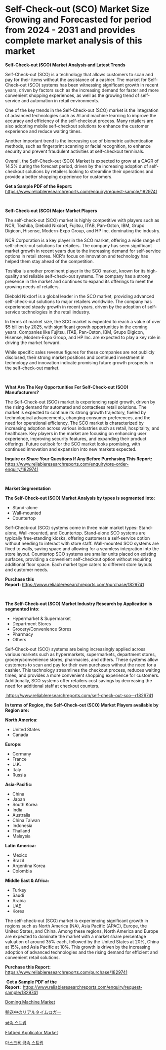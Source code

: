 <p><h1>Self-Check-out (SCO) Market Size Growing and Forecasted for period from 2024 - 2031 and provides complete market analysis of this market</h1></p><p><strong>Self-Check-out (SCO) Market Analysis and Latest Trends</strong></p>
<p><p>Self-Check-out (SCO) is a technology that allows customers to scan and pay for their items without the assistance of a cashier. The market for Self-Check-out (SCO) systems has been witnessing significant growth in recent years, driven by factors such as the increasing demand for faster and more convenient shopping experiences, as well as the growing trend of self-service and automation in retail environments.</p><p>One of the key trends in the Self-Check-out (SCO) market is the integration of advanced technologies such as AI and machine learning to improve the accuracy and efficiency of the self-checkout process. Many retailers are also adopting mobile self-checkout solutions to enhance the customer experience and reduce waiting times.</p><p>Another important trend is the increasing use of biometric authentication methods, such as fingerprint scanning or facial recognition, to enhance security and prevent fraudulent activities at self-checkout terminals.</p><p>Overall, the Self-Check-out (SCO) Market is expected to grow at a CAGR of 14.5% during the forecast period, driven by the increasing adoption of self-checkout solutions by retailers looking to streamline their operations and provide a better shopping experience for customers.</p></p>
<p><strong>Get a Sample PDF of the Report:&nbsp;</strong> <a href="https://www.reliableresearchreports.com/enquiry/request-sample/1829741">https://www.reliableresearchreports.com/enquiry/request-sample/1829741</a></p>
<p>&nbsp;</p>
<p><strong>Self-Check-out (SCO) Major Market Players</strong></p>
<p><p>The self-check-out (SCO) market is highly competitive with players such as NCR, Toshiba, Diebold Nixdorf, Fujitsu, ITAB, Pan-Oston, IBM, Grupo Digicon, Hisense, Modern-Expo Group, and HP Inc. dominating the industry.</p><p>NCR Corporation is a key player in the SCO market, offering a wide range of self-check-out solutions for retailers. The company has seen significant market growth in recent years due to the increasing demand for self-service options in retail stores. NCR's focus on innovation and technology has helped them stay ahead of the competition.</p><p>Toshiba is another prominent player in the SCO market, known for its high-quality and reliable self-check-out systems. The company has a strong presence in the market and continues to expand its offerings to meet the growing needs of retailers.</p><p>Diebold Nixdorf is a global leader in the SCO market, providing advanced self-check-out solutions to major retailers worldwide. The company has experienced steady growth in recent years, driven by the adoption of self-service technologies in the retail industry.</p><p>In terms of market size, the SCO market is expected to reach a value of over $5 billion by 2025, with significant growth opportunities in the coming years. Companies like Fujitsu, ITAB, Pan-Oston, IBM, Grupo Digicon, Hisense, Modern-Expo Group, and HP Inc. are expected to play a key role in driving the market forward.</p><p>While specific sales revenue figures for these companies are not publicly disclosed, their strong market positions and continued investment in technology and innovation indicate promising future growth prospects in the self-check-out market.</p></p>
<p>&nbsp;</p>
<p><strong>What Are The Key Opportunities For Self-Check-out (SCO) Manufacturers?</strong></p>
<p><p>The Self-Check-out (SCO) market is experiencing rapid growth, driven by the rising demand for automated and contactless retail solutions. The market is expected to continue its strong growth trajectory, fueled by technological advancements, changing consumer preferences, and the need for operational efficiency. The SCO market is characterized by increasing adoption across various industries such as retail, hospitality, and healthcare. Key players in the market are focusing on enhancing user experience, improving security features, and expanding their product offerings. Future outlook for the SCO market looks promising, with continued innovation and expansion into new markets expected.</p></p>
<p><strong>Inquire or Share Your Questions If Any Before Purchasing This Report:</strong> <a href="https://www.reliableresearchreports.com/enquiry/pre-order-enquiry/1829741">https://www.reliableresearchreports.com/enquiry/pre-order-enquiry/1829741</a></p>
<p>&nbsp;</p>
<p><strong>Market Segmentation</strong></p>
<p><strong>The Self-Check-out (SCO) Market Analysis by types is segmented into:</strong></p>
<p><ul><li>Stand-alone</li><li>Wall-mounted</li><li>Countertop</li></ul></p>
<p><p>Self-Check-out (SCO) systems come in three main market types: Stand-alone, Wall-mounted, and Countertop. Stand-alone SCO systems are typically free-standing kiosks, offering customers a self-service option without needing to interact with store staff. Wall-mounted SCO systems are fixed to walls, saving space and allowing for a seamless integration into the store layout. Countertop SCO systems are smaller units placed on existing surfaces, providing a convenient self-checkout option without requiring additional floor space. Each market type caters to different store layouts and customer needs.</p></p>
<p><strong>Purchase this Report:&nbsp;</strong><a href="https://www.reliableresearchreports.com/purchase/1829741">https://www.reliableresearchreports.com/purchase/1829741</a></p>
<p>&nbsp;</p>
<p><strong>The Self-Check-out (SCO) Market Industry Research by Application is segmented into:</strong></p>
<p><ul><li>Hypermarket & Supermarket</li><li>Department Stores</li><li>Grocery/Convenience Stores</li><li>Pharmacy</li><li>Others</li></ul></p>
<p><p>Self-Check-out (SCO) systems are being increasingly applied across various markets such as hypermarkets, supermarkets, department stores, grocery/convenience stores, pharmacies, and others. These systems allow customers to scan and pay for their own purchases without the need for a cashier. This technology streamlines the checkout process, reduces waiting times, and provides a more convenient shopping experience for customers. Additionally, SCO systems offer retailers cost savings by decreasing the need for additional staff at checkout counters.</p></p>
<p><a href="https://www.reliableresearchreports.com/self-check-out-sco--r1829741">&nbsp;https://www.reliableresearchreports.com/self-check-out-sco--r1829741</a></p>
<p><strong>In terms of Region, the Self-Check-out (SCO) Market Players available by Region are:</strong></p>
<p>
    <p> <strong> North America: </strong>
        <ul>
            <li>United States</li>
            <li>Canada</li>
        </ul>
        </p> 
    <p> <strong> Europe: </strong>
        <ul>
            <li>Germany</li>
            <li>France</li>
            <li>U.K.</li>
            <li>Italy</li>
            <li>Russia</li>
        </ul>
        </p> 
    <p> <strong> Asia-Pacific: </strong>
        <ul>
            <li>China</li>
            <li>Japan</li>
            <li>South Korea</li>
            <li>India</li>
            <li>Australia</li>
            <li>China Taiwan</li>
            <li>Indonesia</li>
            <li>Thailand</li>
            <li>Malaysia</li>
        </ul>
        </p> 
    <p> <strong> Latin America: </strong>
        <ul>
            <li>Mexico</li>
            <li>Brazil</li>
            <li>Argentina Korea</li>
            <li>Colombia</li>
        </ul>
        </p> 
    <p> <strong> Middle East & Africa: </strong>
        <ul>
            <li>Turkey</li>
            <li>Saudi</li>
            <li>Arabia</li>
            <li>UAE</li>
            <li>Korea</li>
        </ul>
    </p>
    </p>
<p><p>The self-check-out (SCO) market is experiencing significant growth in regions such as North America (NA), Asia Pacific (APAC), Europe, the United States, and China. Among these regions, North America and Europe are expected to dominate the market with a market share percentage valuation of around 35% each, followed by the United States at 20%, China at 15%, and Asia Pacific at 10%. This growth is driven by the increasing adoption of advanced technologies and the rising demand for efficient and convenient retail solutions.</p></p>
<p><strong>Purchase this Report: </strong><a href="https://www.reliableresearchreports.com/purchase/1829741">https://www.reliableresearchreports.com/purchase/1829741</a></p>
<p>&nbsp;<strong>Get a Sample PDF of the Report:&nbsp;&nbsp;</strong><a href="https://www.reliableresearchreports.com/enquiry/request-sample/1829741">https://www.reliableresearchreports.com/enquiry/request-sample/1829741</a></p>
<p><strong></strong></p>
<p><p><a href="https://github.com/brentleyjimmiealvaradoz4l1rea/Market-Research-Report-List-3/blob/main/doming-machine-market.md">Doming Machine Market</a></p><p><a href="https://github.com/deonnorth8/Market-Research-Report-List-1/blob/main/4492698163513.md">輸送中のリアルタイムロガー</a></p><p><a href="https://github.com/akzkkws047661437/Market-Research-Report-List-2/blob/main/6065545176011.md">금속 스트립</a></p><p><a href="https://github.com/Angelnienowdseej3e45z3p8c/Market-Research-Report-List-3/blob/main/flatbed-applicator-market.md">Flatbed Applicator Market</a></p><p><a href="https://github.com/LoganRew1964/Market-Research-Report-List-1/blob/main/1574858176010.md">마스크용 금속 스트립</a></p></p>